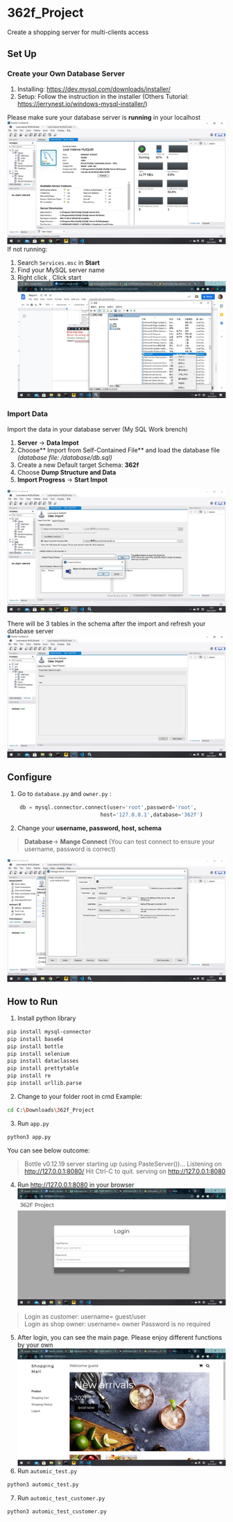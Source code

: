 # 362f_Project
Create a shopping server for multi-clients access
## Set Up
### Create your Own Database Server
1.  Installing: https://dev.mysql.com/downloads/installer/
2. Setup: Follow the instruction in the installer (Others Tutorial: https://jerrynest.io/windows-mysql-installer/)

Please make sure your database server is **running** in your localhost
![](https://github.com/Lukwok/362f_Project/blob/main/ReadMe_image/running_server.jpg)
If not running:
1.  Search `Services.msc` in **Start**
2.  Find your MySQL server name
3. Right click , Click start
![](https://github.com/Lukwok/362f_Project/blob/main/ReadMe_image/start_running.jpg)

### Import Data
Import the data in your database server (My SQL Work brench)
1.  **Server** -> **Data Impot**
2. Choose** Import from Self-Contained File** and load the database file
	*(database file: /database/db.sql)*
3.  Create a new Default target Schema: **362f**
4. Choose **Dump Structure and Data**
5. **Import Progress** -> **Start Impot**

![](https://github.com/Lukwok/362f_Project/blob/main/ReadMe_image/import_data.jpg)

There will be 3 tables in the schema after the import and refresh your database server
![](https://github.com/Lukwok/362f_Project/blob/main/ReadMe_image/tables.jpg)

## Configure
1. Go to `database.py` and `owner.py` :
```python
	db = mysql.connector.connect(user='root',password='root',
                              host='127.0.0.1',database='362f')
```
2. Change your **username, password, host, schema**
>**Database**-> **Mange Connect** (You can test connect to ensure your username, password is correct)

![](https://github.com/Lukwok/362f_Project/blob/main/ReadMe_image/Connection.jpg)

## How to Run
1.  Install python library
```bash
pip install mysql-connector
pip install base64
pip install bottle
pip install selenium
pip install dataclasses
pip install prettytable
pip install re
pip install urllib.parse
```
2. Change to your folder root in cmd 
Example:
```bash
cd C:\Downloads\362f_Project
```
3. Run `app.py`
```bash
python3 app.py
```
You can see below outcome:
> Bottle v0.12.19 server starting up (using PasteServer())...
Listening on http://127.0.0.1:8080/
Hit Ctrl-C to quit.
serving on http://127.0.0.1:8080

4. Run http://127.0.0.1:8080 in your browser
![](https://github.com/Lukwok/362f_Project/blob/main/ReadMe_image/login.jpg)
> Login as customer: username= guest/user  
Login as shop owner: username= owner 
Password is no required

5. After login, you can see the main page. Please enjoy different functions by your own
![](https://github.com/Lukwok/362f_Project/blob/main/ReadMe_image/home.jpg)
6. Run `automic_test.py`
```bash
python3 automic_test.py
```
7. Run `automic_test_customer.py`
```bash
python3 automic_test_customer.py
```

